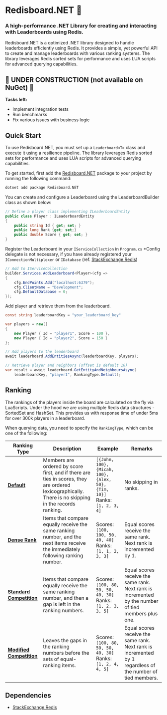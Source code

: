 # Redisboard.NET 🚀

### A high-performance .NET Library for creating and interacting with Leaderboards using Redis.

Redisboard.NET is a optimized .NET library designed to handle leaderboards efficiently using Redis. It provides a simple, yet powerful API to create and manage leaderboards with various ranking systems. The library leverages Redis sorted sets for performance and uses LUA scripts for advanced querying capabilities.

## 🚧 UNDER CONSTRUCTION (not available on NuGet) 🚧
**Tasks left:**
- Implement integration tests
- Run benchmarks
- Fix various issues with business logic

## Quick Start

To use Redisboard.NET, you must set up a `Leaderboard<T>` class and execute it using a resilience pipeline. The library leverages Redis sorted sets for performance and uses LUA scripts for advanced querying capabilities.

To get started, first add the [Redisboard.NET](https://www.nuget.org/packages/Redisboard.NET/) package to your project by running the following command:

```sh
dotnet add package Redisboard.NET
```

You can create and configure a Leaderboard<T> using the LeaderboardBuilder class as shown below:

<!-- snippet: quick-start -->
```cs
// Define a player class implementing ILeaderboardEntity
public class Player : ILeaderboardEntity
{
    public string Id { get; set; }
    public long Rank {get; set;}
    public double Score { get; set; }
}
```
Register the Leaderboard in your `IServiceCollection` in `Program.cs`
*Config delegate is not necessary, if you have already registered your `IConnectionMultiplexer` or `IDatabase` (ref. [StackExchange.Redis](https://github.com/StackExchange/StackExchange.Redis))

```cs
// Add to IServiceCollection
builder.Services.AddLeaderboard<Player>(cfg =>
{
    cfg.EndPoints.Add("localhost:6379");
    cfg.ClientName = "Development";
    cfg.DefaultDatabase = 0;
});
```

Add player and retrieve them from the leaderboard.
```cs
const string leaderboardKey = "your_leaderboard_key"

var players = new[]
{
    new Player { Id = "player1", Score = 100 },
    new Player { Id = "player2", Score = 150 }
};

// Add players to the leaderboard
await leaderboard.AddEntitiesAsync(leaderboardKey, players);

// Retrieve player and neighbors (offset is default 10)
var result = await leaderboard.GetEntityAndNeighboursAsync(
    leaderboardKey, "player1", RankingType.Default);
```

## Ranking
The rankings of the players inside the board are calculated on the fly via LuaScripts. Under the hood we are using multiple Redis data structures - SortedSet and HashSet. This provides us with response time of under 5ms for over 300k players in a leaderboard.

When querying data, you need to specify the `RankingType`, which can be one of the following:

| Ranking Type | Description | Example | Remarks |
| ------------- | ------------- | -------------- | ------------ |
| [**Default**](#default) | Members are ordered by score first, and if there are ties in scores, they are ordered lexicographically. There is no skipping in the records ranking. | `[{John, 100}, {Micah, 100}, {Alex, 50}, {Tim, 10}]` <br/>Ranks: `[1, 2, 3, 4]` | No skipping in ranks. |
| [**Dense Rank**](https://en.wikipedia.org/wiki/Ranking#Dense_ranking_(%221223%22_ranking)) | Items that compare equally receive the same ranking number, and the next items receive the immediately following ranking number. | Scores: `[100, 100, 50, 40, 40]` <br/>Ranks: `[1, 1, 2, 3, 3]` | Equal scores receive the same rank. Next rank is incremented by 1. |
| [**Standard Competition**](https://en.wikipedia.org/wiki/Ranking#Standard_competition_ranking_(%221224%22_ranking)) | Items that compare equally receive the same ranking number, and then a gap is left in the ranking numbers. | Scores: `[100, 80, 50, 50, 40, 30]` <br/>Ranks: `[1, 2, 3, 3, 5]` | Equal scores receive the same rank. Next rank is incremented by the number of tied members plus one. |
| [**Modified Competition**](https://en.wikipedia.org/wiki/Ranking#Modified_competition_ranking_(%221334%22_ranking)) | Leaves the gaps in the ranking numbers before the sets of equal-ranking items. | Scores: `[100, 80, 50, 50, 40, 30]` <br/>Ranks: `[1, 2, 4, 4, 5]` | Equal scores receive the same rank. Next rank is incremented by 1 regardless of the number of tied members. |

## Dependencies
- [StackExchange.Redis](https://github.com/StackExchange/StackExchange.Redis)